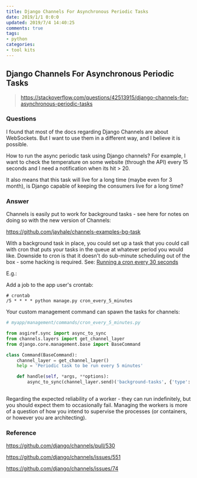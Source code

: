 ```yaml
---
title: Django Channels For Asynchronous Periodic Tasks
date: 2019/1/1 0:0:0
updated: 2019/7/4 14:40:25
comments: true
tags:
- python
categories:
- tool kits
---
```



## Django Channels For Asynchronous Periodic Tasks

> https://stackoverflow.com/questions/42513915/django-channels-for-asynchronous-periodic-tasks

### Questions

I found that most of the docs regarding Django Channels are about WebSockets. But I want to use them in a different way, and I believe it is possible.

How to run the async periodic task using Django channels? For example, I want to check the temperature on some website (through the API) every 15 seconds and I need a notification when its hit > 20.

It also means that this task will live for a long time (maybe even for 3 month), is Django capable of keeping the consumers live for a long time?

### Answer

Channels is easily put to work for background tasks - see here for notes on doing so with the new version of Channels:

<https://github.com/jayhale/channels-examples-bg-task>

With a background task in place, you could set up a task that you could call with cron that puts your tasks in the queue at whatever period you would like. Downside to cron is that it doesn't do sub-minute scheduling out of the box - some hacking is required. See: [Running a cron every 30 seconds](https://stackoverflow.com/questions/9619362/running-a-cron-every-30-seconds)

E.g.:

Add a job to the app user's crontab:

```shell
# crontab
/5 * * * * python manage.py cron_every_5_minutes
```

Your custom management command can spawn the tasks for channels:

```python
# myapp/management/commands/cron_every_5_minutes.py

from asgiref.sync import async_to_sync
from channels.layers import get_channel_layer
from django.core.management.base import BaseCommand

class Command(BaseCommand):
    channel_layer = get_channel_layer()
    help = 'Periodic task to be run every 5 minutes'

    def handle(self, *args, **options):
        async_to_sync(channel_layer.send)('background-tasks', {'type': 'task_5_min'})
        
```

Regarding the expected reliability of a worker - they can run indefinitely, but you should expect them to occasionally fail. Managing the workers is more of a question of how you intend to supervise the processes (or containers, or however you are architecting).



### Reference

https://github.com/django/channels/pull/530

https://github.com/django/channels/issues/551

https://github.com/django/channels/issues/74

